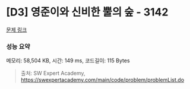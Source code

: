 # [D3] 영준이와 신비한 뿔의 숲 - 3142 

[문제 링크](https://swexpertacademy.com/main/code/problem/problemDetail.do?contestProbId=AV_6xWk6sbADFAWS) 

### 성능 요약

메모리: 58,504 KB, 시간: 149 ms, 코드길이: 115 Bytes



> 출처: SW Expert Academy, https://swexpertacademy.com/main/code/problem/problemList.do